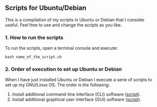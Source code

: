 ## Scripts for Ubuntu/Debian

This is a compilation of my scripts in Ubuntu or Debian that I consider useful. Feel free to use and change the scripts as you like.

### 1. How to run the scripts

To run the scripts, open a terminal console and execute:

```
bash name_of_the_script.sh
```

### 2. Order of execution to set up Ubuntu or Debian

When I have just installed Ubuntu or Debian I execute a serie of scripts to set up my GNU/Linux OS. The order is the following:

1. Install additional command-line interface (CLI) software ([script](https://github.com/milq/scripts-ubuntu-debian/blob/master/scripts/debian/install-additional-cli-software.sh)).
2. Install additional graphical user interface (GUI) software ([script](https://github.com/milq/scripts-ubuntu-debian/blob/master/scripts/debian/install-additional-gui-software.sh)).

